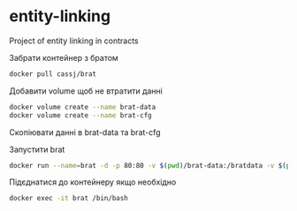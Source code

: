 # entity-linking
Project of entity linking in contracts

Забрати контейнер з братом

```bash
docker pull cassj/brat
```
Добавити volume щоб не втратити данні
```bash
docker volume create --name brat-data
docker volume create --name brat-cfg
```
Скопіювати данні в brat-data та brat-cfg

Запустити brat
```bash
docker run --name=brat -d -p 80:80 -v $(pwd)/brat-data:/bratdata -v $(pwd)/brat-cfg:/bratcfg -e BRAT_USERNAME=brat -e BRAT_PASSWORD=brat -e BRAT_EMAIL=yatsinaba@gmail.com cassj/brat
```

Підєднатися до контейнеру якщо необхідно
```bash
docker exec -it brat /bin/bash
```
